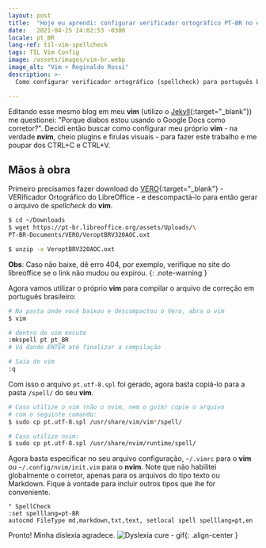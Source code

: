 ```yaml
---
layout: post
title:  "Hoje eu aprendi: configurar verificador ortográfico PT-BR no editor Vim"
date:   2021-04-25 14:02:53 -0300
locale: pt_BR
lang-ref: til-vim-spellcheck
tags: TIL Vim Config
image: /assets/images/vim-br.webp
image_alt: "Vim + Reginaldo Rossi"
description: >-
  Como configurar verificador ortográfico (spellcheck) para português brasileiro no seu vim.

---
```


Editando esse mesmo blog em meu **vim** (utilizo o [Jekyll](https://jekyllrb.com){:target="_blank"})
me questionei: "Porque diabos estou usando o Google Docs como corretor?". Decidi então buscar como
configurar meu próprio **vim** - na verdade **nvim**, cheio plugins e firulas visuais - para fazer
este trabalho e me poupar dos CTRL+C e CTRL+V.
<!-- excerpt-end -->

## Mãos à obra

Primeiro precisamos fazer download do
[VERO](https://pt-br.libreoffice.org/projetos/vero/){:target="_blank"} - VERificador Ortográfico do
LibreOffice - e descompactá-lo para então gerar o arquivo de *spellcheck* do **vim**.

```bash
$ cd ~/Downloads
$ wget https://pt-br.libreoffice.org/assets/Uploads/\
PT-BR-Documents/VERO/VeroptBRV320AOC.oxt

$ unzip -x VeroptBRV320AOC.oxt
```
**Obs**: Caso não baixe, dê erro 404, por exemplo, verifique no site do libreoffice se o link não mudou ou
expirou.
{: .note-warning }

Agora vamos utilizar o próprio **vim** para compilar o arquivo de correção em português brasileiro:

```bash
# Na pasta onde você baixou e descompactou o Vero, abra o vim
$ vim

# dentro do vim excute
:mkspell pt pt_BR
# Vá dando ENTER até finalizar a compilação

# Saia do vim
:q
```

Com isso o arquivo ```pt.utf-8.spl``` foi gerado, agora basta copiá-lo para a pasta ```/spell/```
do seu **vim**.

```bash
# Caso utilize o vim (não o nvim, nem o gvim) copie o arquivo
# com o seguinte comando:
$ sudo cp pt.utf-8.spl /usr/share/vim/vim*/spell/

# Caso utilize nvim:
$ sudo cp pt.utf-8.spl /usr/share/nvim/runtime/spell/
```

Agora basta especificar no seu arquivo configuração, ```~/.vimrc``` para o **vim** ou
```~/.config/nvim/init.vim``` para o **nvim**. Note que não habilitei globalmente o corretor,
apenas para os arquivos do tipo texto ou Markdown. Fique à vontade para incluir outros tipos que
lhe for conveniente.

```vim
" SpellCheck
:set spelllang=pt-BR
autocmd FileType md,markdown,txt,text, setlocal spell spelllang=pt,en
```

Pronto! Minha dislexia agradece.
![Dyslexia cure - gif](https://c.tenor.com/Frkh91Ts3i8AAAAC/dyslexia-cure.gif){: .align-center }
